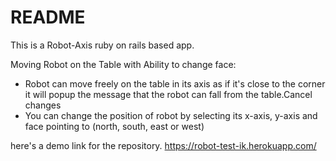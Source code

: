# README

This is a Robot-Axis ruby on rails based app.


Moving Robot on the Table with Ability to change face:

* Robot can move freely on the table in its axis as if it's close to the corner it will popup the message that the robot can fall from the table.Cancel changes
* You can change the position of robot by selecting its x-axis, y-axis and face pointing to (north, south, east or west) 

here's a demo link for the repository.
https://robot-test-ik.herokuapp.com/
